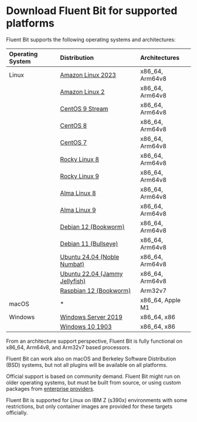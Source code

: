# Download Fluent Bit for supported platforms

Fluent Bit supports the following operating systems and architectures:

| Operating System | Distribution | Architectures |
| :--- | :--- | :--- |
| Linux | [Amazon Linux 2023](downloads/linux/amazon-linux.md) | x86_64, Arm64v8 |
|  | [Amazon Linux 2](downloads/linux/amazon-linux.md) | x86_64, Arm64v8 |
|  | [CentOS 9 Stream](downloads/linux/redhat-centos.md) | x86_64, Arm64v8 |
|  | [CentOS 8](downloads/linux/redhat-centos.md) | x86_64, Arm64v8 |
|  | [CentOS 7](downloads/linux/redhat-centos.md) | x86_64, Arm64v8 |
|  | [Rocky Linux 8](downloads/linux/alma-rocky.md) | x86_64, Arm64v8 |
|  | [Rocky Linux 9](downloads/linux/alma-rocky.md) | x86_64, Arm64v8 |
|  | [Alma Linux 8](downloads/linux/alma-rocky.md) | x86_64, Arm64v8 |
|  | [Alma Linux 9](downloads/linux/alma-rocky.md) | x86_64, Arm64v8 |
|  | [Debian 12 (Bookworm)](downloads/linux/debian.md) | x86_64, Arm64v8 |
|  | [Debian 11 (Bullseye)](downloads/linux/debian.md) | x86_64, Arm64v8 |
|  | [Ubuntu 24.04 (Noble Numbat)](downloads/linux/ubuntu.md) | x86_64, Arm64v8 |
|  | [Ubuntu 22.04 (Jammy Jellyfish)](downloads/linux/ubuntu.md) | x86_64, Arm64v8 |
|  | [Raspbian 12 (Bookworm)](downloads/linux/raspbian-raspberry-pi.md) | Arm32v7 |
| macOS | * | x86_64, Apple M1 |
| Windows | [Windows Server 2019](downloads/windows.md) | x86_64, x86 |
|  | [Windows 10 1903](downloads/windows.md) | x86_64, x86 |

From an architecture support perspective, Fluent Bit is fully functional on x86_64, Arm64v8, and Arm32v7 based processors.

Fluent Bit can work also on macOS and Berkeley Software Distribution (BSD) systems, but not all plugins will be available on all platforms.

Official support is based on community demand. Fluent Bit might run on older operating systems, but must be built from source, or using custom packages from [enterprise providers](https://fluentbit.io/enterprise).

Fluent Bit is supported for Linux on IBM Z (s390x) environments with some restrictions, but only container images are provided for these targets officially.
